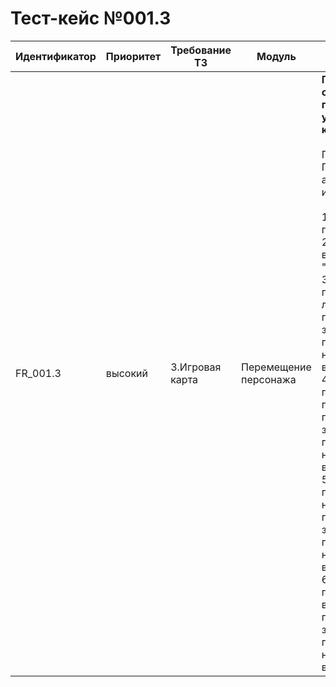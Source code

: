 # Тест-кейс №001.3 


| Идентификатор | Приоритет |  Требование ТЗ  | Модуль | Шаги тест-кейса | Ожидаемый результат |
| ------ | ------ | ------ | ------ | ------ | ------ |
|     FR\_001.3    |  высокий  | 3\.Игровая карта | Перемещение персонажа | **Проверка ограничений перемещения у границ карты.** <br><br>   Предусловие: Пользователь авторизован в игре.<br><br> 1\. Запустить проект. <br>2\. Перейти во вкладку "Карта". <br>3\. Подвести персонажа к левой границе и задать перемещение на 3 клетки влево. <br>4\. Подвести персонажа к правой границе и задать перемещение на 3 клетки вправо. <br>5\. Подвести персонажа к нижней границе и задать перемещение на 3 клетки вниз. <br>6\. Подвести персонажа к верхней границе и задать перемещение на 3 клетки вверх.| При попытке выхода за каждую границу карты никаких изменений не происходит, и персонаж остаётся на своем месте. |
